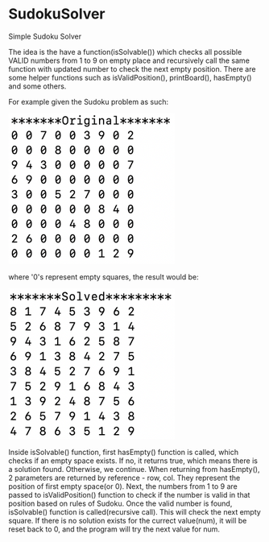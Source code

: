# SudokuSolver

Simple Sudoku Solver

The idea is the have a function(isSolvable()) which checks all possible VALID numbers from 1 to 9 on empty place and recursively call the same function with updated number to check the next empty position. There are some helper functions such as isValidPosition(), printBoard(), hasEmpty() and some others.

For example given the Sudoku problem as such:

<img src="https://github.com/zbakin/SudokuSolver/blob/main/Original.png" width="330" height="300">
 
 where '0's represent empty squares, the result would be:
 
<img src="https://github.com/zbakin/SudokuSolver/blob/main/Solved.png" width="330" height="300">
  
  
  Inside isSolvable() function, first hasEmpty() function is called, which checks if an empty space exists. If no, it returns true, which means there is a solution found. Otherwise, we continue. When returning from hasEmpty(), 2 parameters are returned by reference - row, col. They represent the position of first empty space(or 0). Next, the numbers from 1 to 9 are passed to isValidPosition() function to check if the number is valid in that position based on rules of Sudoku. 
 Once the valid number is found, isSolvable() function is called(recursive call). This will check the next empty square. If there is no solution exists for the currect value(num), it will be reset back to 0, and the program will try the next value for num.
 
